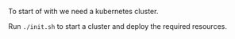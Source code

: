 To start of with we need a kubernetes cluster.

Run `./init.sh` to start a cluster and deploy the required resources.
